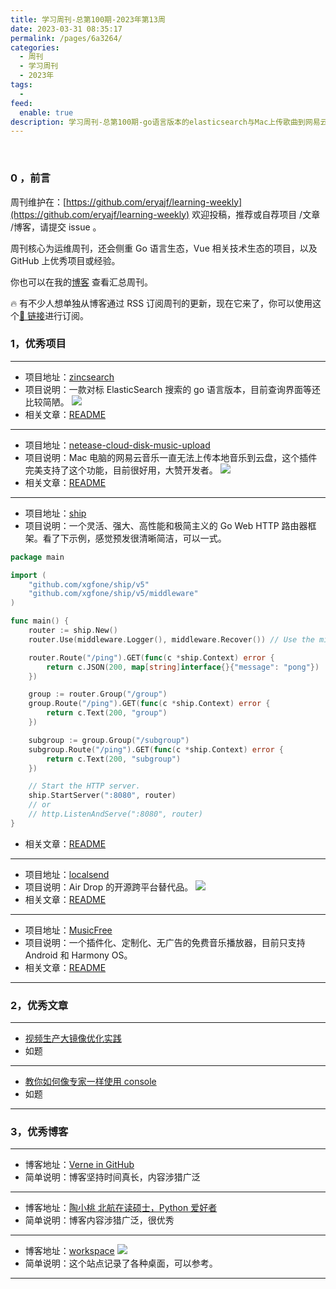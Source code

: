 ```yaml
---
title: 学习周刊-总第100期-2023年第13周
date: 2023-03-31 08:35:17
permalink: /pages/6a3264/
categories:
  - 周刊
  - 学习周刊
  - 2023年
tags:
  -
feed:
  enable: true
description: 学习周刊-总第100期-go语言版本的elasticsearch与Mac上传歌曲到网易云盘的插件
---
```


<br><ArticleTopAd></ArticleTopAd>

### 0 ，前言

周刊维护在：[https://github.com/eryajf/learning-weekly](https://github.com/eryajf/learning-weekly) 欢迎投稿，推荐或自荐项目 /文章 /博客，请提交 issue 。

周刊核心为运维周刊，还会侧重 Go 语言生态，Vue 相关技术生态的项目，以及 GitHub 上优秀项目或经验。

你也可以在我的[博客](https://wiki.eryajf.net/learning-weekly/) 查看汇总周刊。

🔥 有不少人想单独从博客通过 RSS 订阅周刊的更新，现在它来了，你可以使用这个[🔗 链接](https://wiki.eryajf.net/learning-weekly.xml)进行订阅。

### 1，优秀项目

---

- 项目地址：[zincsearch](https://github.com/zinclabs/zincsearch)
- 项目说明：一款对标 ElasticSearch 搜索的 go 语言版本，目前查询界面等还比较简陋。
  ![](http://t.eryajf.net/imgs/2023/02/666a8875045c530c.jpg)
- 相关文章：[README](https://github.com/zinclabs/zincsearch#readme)

---

- 项目地址：[netease-cloud-disk-music-upload](https://github.com/ydq/netease-cloud-disk-music-upload)
- 项目说明：Mac 电脑的网易云音乐一直无法上传本地音乐到云盘，这个插件完美支持了这个功能，目前很好用，大赞开发者。
  ![](http://t.eryajf.net/imgs/2023/02/0f3f100028f0f618.jpg)
- 相关文章：[README](https://github.com/ydq/netease-cloud-disk-music-upload#readme)

---

- 项目地址：[ship](https://github.com/xgfone/ship)
- 项目说明：一个灵活、强大、高性能和极简主义的 Go Web HTTP 路由器框架。看了下示例，感觉预发很清晰简洁，可以一式。

```go
package main

import (
	"github.com/xgfone/ship/v5"
	"github.com/xgfone/ship/v5/middleware"
)

func main() {
	router := ship.New()
	router.Use(middleware.Logger(), middleware.Recover()) // Use the middlewares.

	router.Route("/ping").GET(func(c *ship.Context) error {
		return c.JSON(200, map[string]interface{}{"message": "pong"})
	})

	group := router.Group("/group")
	group.Route("/ping").GET(func(c *ship.Context) error {
		return c.Text(200, "group")
	})

	subgroup := group.Group("/subgroup")
	subgroup.Route("/ping").GET(func(c *ship.Context) error {
		return c.Text(200, "subgroup")
	})

	// Start the HTTP server.
	ship.StartServer(":8080", router)
	// or
	// http.ListenAndServe(":8080", router)
}
```

- 相关文章：[README](https://github.com/xgfone/ship#readme)

---

- 项目地址：[localsend](https://github.com/localsend/localsend)
- 项目说明：Air Drop 的开源跨平台替代品。
  ![](http://t.eryajf.net/imgs/2023/02/1dd9e1b65e2068c7.png)
- 相关文章：[README](https://github.com/localsend/localsend#readme)

---

- 项目地址：[MusicFree](https://github.com/maotoumao/MusicFree)
- 项目说明：一个插件化、定制化、无广告的免费音乐播放器，目前只支持 Android 和 Harmony OS。
- 相关文章：[README](https://github.com/maotoumao/MusicFree#readme)

---

### 2，优秀文章

---

- [视频生产大镜像优化实践](https://mp.weixin.qq.com/s/ygVck9LsQWVFQcnsxRSsqw)
- 如题

---

- [教你如何像专家一样使用 console](https://mp.weixin.qq.com/s/oIpfW1Klu9Z5CWjxoflTsA)
- 如题

---

### 3，优秀博客

---

- 博客地址：[Verne in GitHub](https://blog.einverne.info/)
- 简单说明：博客坚持时间真长，内容涉猎广泛

---

- 博客地址：[陶小桃 北航在读硕士，Python 爱好者](https://www.52txr.cn/)
- 简单说明：博客内容涉猎广泛，很优秀

---

- 博客地址：[workspace](https://www.workspaces.xyz/)
  ![](http://t.eryajf.net/imgs/2023/03/4a5c64f48780da00.png)
- 简单说明：这个站点记录了各种桌面，可以参考。

---


<br><ArticleTopAd></ArticleTopAd>

